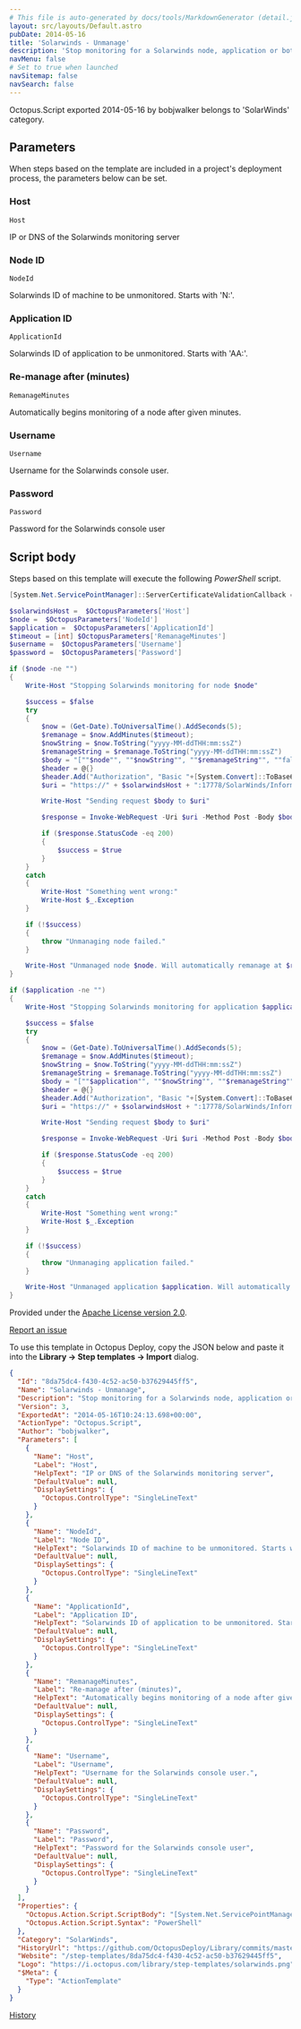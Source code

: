 ```yaml
---
# This file is auto-generated by docs/tools/MarkdownGenerator (detail.js)
layout: src/layouts/Default.astro
pubDate: 2014-05-16
title: 'Solarwinds - Unmanage'
description: 'Stop monitoring for a Solarwinds node, application or both'
navMenu: false
# Set to true when launched
navSitemap: false
navSearch: false
---
```


Octopus.Script exported 2014-05-16 by bobjwalker belongs to 'SolarWinds' category.

## Parameters

When steps based on the template are included in a project's deployment process, the parameters below can be set.


<div class="param">

### Host

`Host`

IP or DNS of the Solarwinds monitoring server

</div>
        
<div class="param">

### Node ID

`NodeId`

Solarwinds ID of machine to be unmonitored. Starts with 'N:'.

</div>
        
<div class="param">

### Application ID

`ApplicationId`

Solarwinds ID of application to be unmonitored. Starts with 'AA:'.

</div>
        
<div class="param">

### Re-manage after (minutes)

`RemanageMinutes`

Automatically begins monitoring of a node after given minutes.

</div>
        
<div class="param">

### Username

`Username`

Username for the Solarwinds console user.

</div>
        
<div class="param">

### Password

`Password`

Password for the Solarwinds console user

</div>
        

## Script body

Steps based on this template will execute the following *PowerShell* script.

```powershell
[System.Net.ServicePointManager]::ServerCertificateValidationCallback = {$true}

$solarwindsHost =  $OctopusParameters['Host']
$node =  $OctopusParameters['NodeId']
$application =  $OctopusParameters['ApplicationId']
$timeout = [int] $OctopusParameters['RemanageMinutes']
$username =  $OctopusParameters['Username']
$password =  $OctopusParameters['Password']

if ($node -ne "")
{
    Write-Host "Stopping Solarwinds monitoring for node $node"

    $success = $false
    try
    {
        $now = (Get-Date).ToUniversalTime().AddSeconds(5);
        $remanage = $now.AddMinutes($timeout);
        $nowString = $now.ToString("yyyy-MM-ddTHH:mm:ssZ")
        $remanageString = $remanage.ToString("yyyy-MM-ddTHH:mm:ssZ")
        $body = "[""$node"", ""$nowString"", ""$remanageString"", ""false""]"
        $header = @{}
        $header.Add("Authorization", "Basic "+[System.Convert]::ToBase64String([System.Text.Encoding]::UTF8.GetBytes($username+":"+$password)))
        $uri = "https://" + $solarwindsHost + ":17778/SolarWinds/InformationService/v3/Json/Invoke/Orion.Nodes/Unmanage"

        Write-Host "Sending request $body to $uri"

        $response = Invoke-WebRequest -Uri $uri -Method Post -Body $body -Headers $header -ContentType "application/json" -UseBasicParsing

        if ($response.StatusCode -eq 200)
        {
            $success = $true
        }
    }
    catch
    {
        Write-Host "Something went wrong:"
        Write-Host $_.Exception
    }

    if (!$success)
    {
        throw "Unmanaging node failed."
    }

    Write-Host "Unmanaged node $node. Will automatically remanage at $remanage.ToString()"
}

if ($application -ne "")
{
    Write-Host "Stopping Solarwinds monitoring for application $application"

    $success = $false
    try
    {
        $now = (Get-Date).ToUniversalTime().AddSeconds(5);
        $remanage = $now.AddMinutes($timeout);
        $nowString = $now.ToString("yyyy-MM-ddTHH:mm:ssZ")
        $remanageString = $remanage.ToString("yyyy-MM-ddTHH:mm:ssZ")
        $body = "[""$application"", ""$nowString"", ""$remanageString"", ""false""]"
        $header = @{}
        $header.Add("Authorization", "Basic "+[System.Convert]::ToBase64String([System.Text.Encoding]::UTF8.GetBytes($username+":"+$password)))
        $uri = "https://" + $solarwindsHost + ":17778/SolarWinds/InformationService/v3/Json/Invoke/Orion.APM.Application/Unmanage"

        Write-Host "Sending request $body to $uri"

        $response = Invoke-WebRequest -Uri $uri -Method Post -Body $body -Headers $header -ContentType "application/json" -UseBasicParsing

        if ($response.StatusCode -eq 200)
        {
            $success = $true
        }
    }
    catch
    {
        Write-Host "Something went wrong:"
        Write-Host $_.Exception
    }

    if (!$success)
    {
        throw "Unmanaging application failed."
    }

    Write-Host "Unmanaged application $application. Will automatically remanage at $remanage.ToString()"
}
```

Provided under the [Apache License version 2.0](https://github.com/OctopusDeploy/Library/blob/master/LICENSE.txt).

[Report an issue](https://github.com/OctopusDeploy/Library/issues/new?assignees=&labels=&projects=&template=bug-report.yml&title=Issue%20with%20Solarwinds%20-%20Unmanage&step-template=Solarwinds%20-%20Unmanage)

<div class="get-json">

To use this template in Octopus Deploy, copy the JSON below and paste it into the **Library → Step templates → Import** dialog.

```json
{
  "Id": "8da75dc4-f430-4c52-ac50-b37629445ff5",
  "Name": "Solarwinds - Unmanage",
  "Description": "Stop monitoring for a Solarwinds node, application or both",
  "Version": 3,
  "ExportedAt": "2014-05-16T10:24:13.698+00:00",
  "ActionType": "Octopus.Script",
  "Author": "bobjwalker",
  "Parameters": [
    {
      "Name": "Host",
      "Label": "Host",
      "HelpText": "IP or DNS of the Solarwinds monitoring server",
      "DefaultValue": null,
      "DisplaySettings": {
        "Octopus.ControlType": "SingleLineText"
      }
    },
    {
      "Name": "NodeId",
      "Label": "Node ID",
      "HelpText": "Solarwinds ID of machine to be unmonitored. Starts with 'N:'.",
      "DefaultValue": null,
      "DisplaySettings": {
        "Octopus.ControlType": "SingleLineText"
      }
    },
    {
      "Name": "ApplicationId",
      "Label": "Application ID",
      "HelpText": "Solarwinds ID of application to be unmonitored. Starts with 'AA:'.",
      "DefaultValue": null,
      "DisplaySettings": {
        "Octopus.ControlType": "SingleLineText"
      }
    },
    {
      "Name": "RemanageMinutes",
      "Label": "Re-manage after (minutes)",
      "HelpText": "Automatically begins monitoring of a node after given minutes.",
      "DefaultValue": null,
      "DisplaySettings": {
        "Octopus.ControlType": "SingleLineText"
      }
    },
    {
      "Name": "Username",
      "Label": "Username",
      "HelpText": "Username for the Solarwinds console user.",
      "DefaultValue": null,
      "DisplaySettings": {
        "Octopus.ControlType": "SingleLineText"
      }
    },
    {
      "Name": "Password",
      "Label": "Password",
      "HelpText": "Password for the Solarwinds console user",
      "DefaultValue": null,
      "DisplaySettings": {
        "Octopus.ControlType": "SingleLineText"
      }
    }
  ],
  "Properties": {
    "Octopus.Action.Script.ScriptBody": "[System.Net.ServicePointManager]::ServerCertificateValidationCallback = {$true}\n\n$solarwindsHost =  $OctopusParameters['Host']\n$node =  $OctopusParameters['NodeId']\n$application =  $OctopusParameters['ApplicationId']\n$timeout = [int] $OctopusParameters['RemanageMinutes']\n$username =  $OctopusParameters['Username']\n$password =  $OctopusParameters['Password']\n\nif ($node -ne \"\")\n{\n    Write-Host \"Stopping Solarwinds monitoring for node $node\"\n\n    $success = $false\n    try\n    {\n        $now = (Get-Date).ToUniversalTime().AddSeconds(5);\n        $remanage = $now.AddMinutes($timeout);\n        $nowString = $now.ToString(\"yyyy-MM-ddTHH:mm:ssZ\")\n        $remanageString = $remanage.ToString(\"yyyy-MM-ddTHH:mm:ssZ\")\n        $body = \"[\"\"$node\"\", \"\"$nowString\"\", \"\"$remanageString\"\", \"\"false\"\"]\"\n        $header = @{}\n        $header.Add(\"Authorization\", \"Basic \"+[System.Convert]::ToBase64String([System.Text.Encoding]::UTF8.GetBytes($username+\":\"+$password)))\n        $uri = \"https://\" + $solarwindsHost + \":17778/SolarWinds/InformationService/v3/Json/Invoke/Orion.Nodes/Unmanage\"\n\n        Write-Host \"Sending request $body to $uri\"\n\n        $response = Invoke-WebRequest -Uri $uri -Method Post -Body $body -Headers $header -ContentType \"application/json\" -UseBasicParsing\n\n        if ($response.StatusCode -eq 200)\n        {\n            $success = $true\n        }\n    }\n    catch\n    {\n        Write-Host \"Something went wrong:\"\n        Write-Host $_.Exception\n    }\n\n    if (!$success)\n    {\n        throw \"Unmanaging node failed.\"\n    }\n\n    Write-Host \"Unmanaged node $node. Will automatically remanage at $remanage.ToString()\"\n}\n\nif ($application -ne \"\")\n{\n    Write-Host \"Stopping Solarwinds monitoring for application $application\"\n\n    $success = $false\n    try\n    {\n        $now = (Get-Date).ToUniversalTime().AddSeconds(5);\n        $remanage = $now.AddMinutes($timeout);\n        $nowString = $now.ToString(\"yyyy-MM-ddTHH:mm:ssZ\")\n        $remanageString = $remanage.ToString(\"yyyy-MM-ddTHH:mm:ssZ\")\n        $body = \"[\"\"$application\"\", \"\"$nowString\"\", \"\"$remanageString\"\", \"\"false\"\"]\"\n        $header = @{}\n        $header.Add(\"Authorization\", \"Basic \"+[System.Convert]::ToBase64String([System.Text.Encoding]::UTF8.GetBytes($username+\":\"+$password)))\n        $uri = \"https://\" + $solarwindsHost + \":17778/SolarWinds/InformationService/v3/Json/Invoke/Orion.APM.Application/Unmanage\"\n\n        Write-Host \"Sending request $body to $uri\"\n\n        $response = Invoke-WebRequest -Uri $uri -Method Post -Body $body -Headers $header -ContentType \"application/json\" -UseBasicParsing\n\n        if ($response.StatusCode -eq 200)\n        {\n            $success = $true\n        }\n    }\n    catch\n    {\n        Write-Host \"Something went wrong:\"\n        Write-Host $_.Exception\n    }\n\n    if (!$success)\n    {\n        throw \"Unmanaging application failed.\"\n    }\n\n    Write-Host \"Unmanaged application $application. Will automatically remanage at $remanage.ToString()\"\n}",
    "Octopus.Action.Script.Syntax": "PowerShell"
  },
  "Category": "SolarWinds",
  "HistoryUrl": "https://github.com/OctopusDeploy/Library/commits/master/step-templates//opt/buildagent/work/75443764cd38076d/step-templates/solarwinds-unmanage.json",
  "Website": "/step-templates/8da75dc4-f430-4c52-ac50-b37629445ff5",
  "Logo": "https://i.octopus.com/library/step-templates/solarwinds.png",
  "$Meta": {
    "Type": "ActionTemplate"
  }
}
```

[History](https://github.com/OctopusDeploy/Library/commits/master/step-templates/https://github.com/OctopusDeploy/Library/commits/master/step-templates//opt/buildagent/work/75443764cd38076d/step-templates/solarwinds-unmanage.json)

</div>
